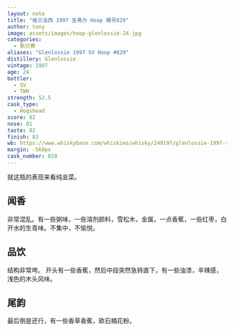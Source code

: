 ```yaml
---
layout: note
title: "格兰洛西 1997 圣弗力 Hoop 桶号829"
author: tony
image: assets/images/hoop-glenlossie-24.jpg
categories:
  - 斯贝赛
aliases: "Glenlossie 1997 SV Hoop #829"
distillery: Glenlossie
vintage: 1997
age: 24
bottler:
  - SV
  - TWH
strength: 52.5
cask_type:
  - Hogshead
score: 82
nose: 81
taste: 82
finish: 83
wb: https://www.whiskybase.com/whiskies/whisky/249197/glenlossie-1997-sv
margin: -560px
cask_number: 829
---
```


就这瓶的表现来看纯韭菜。
## 闻香
非常混乱。有一些粥味，一些溶剂颜料，雪松木，金属，一点香蕉，一些红枣，白开水的生青味。不集中，不愉悦。

## 品饮
结构非常垮。
开头有一些香蕉，然后中段突然急转直下，有一些油漆，辛辣感，浅色的木头风味。

## 尾韵
最后倒是还行，有一些香草香蕉，欧石楠花粉。
